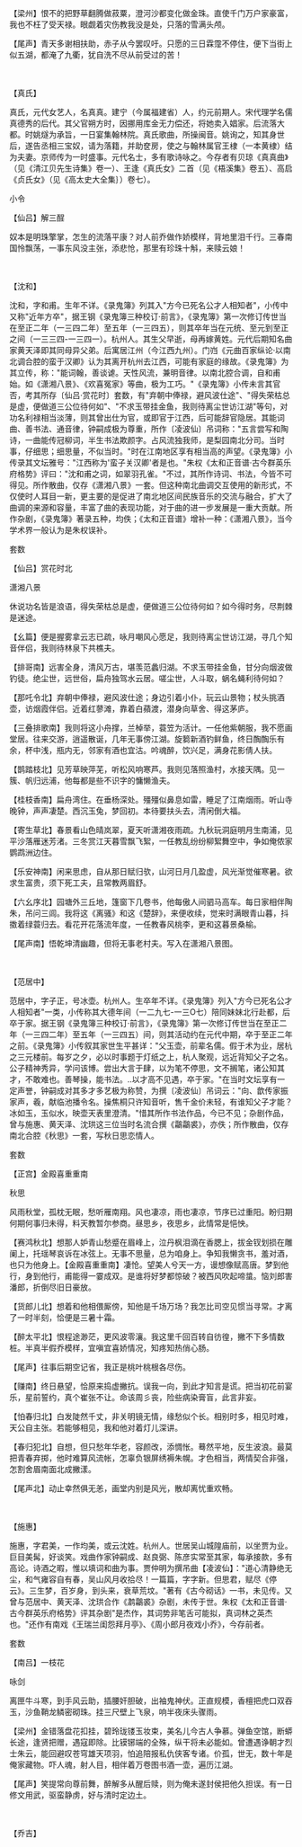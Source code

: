 <!-- { "loadSidebar": true } -->
【梁州】恨不的把野草翻腾做菽粟，澄河沙都变化做金珠。直使千门万户家豪富，我也不枉了受天禄。眼觑着灾伤教我没是处，只落的雪满头颅。

【尾声】青天多谢相扶助，赤子从今罢叹吁。只愿的三日霖霪不停住，便下当街上似五湖，都淹了九衢，犹自洗不尽从前受过的苦！

　
　

【真氏】

真氏，元代女艺人，名真真。建宁（今属福建省）人，约元前期人。宋代理学名儒真德秀的后代。其父官朔方时，因挪用库金无力偿还，将她卖入娼家。后流落大都。时姚燧为承旨，一日宴集翰林院。真氏歌曲，所操闽音。姚询之，知其身世后，遂告丞相三宝奴，请为落籍，并助奁房，使之与翰林属官王棣（一本黄棣）结为夫妻。京师传为一时盛事。元代名士，多有歌诗咏之。今存者有贝琼《真真曲》（见《清江贝先生诗集》卷一）、王逢《真氏女》二首（见《梧溪集》卷五）、高启《贞氏女》（见《高太史大全集｝）卷七）。

小令

【仙吕】解三酲

奴本是明珠擎掌，怎生的流落平康？对人前乔做作娇模样，背地里泪千行。三春南国怜飘荡，一事东风没主张，添悲怆，那里有珍珠十斛，来赎云娘！

　
　

【沈和】

沈和，字和甫。生年不详。《录鬼簿》列其入"方今已死名公才人相知者"，小传中又称"近年方卒"，据王钢《录鬼簿三种校订·前言》，《录鬼簿》第一次修订传世当在至正二年（一三四二年）至五年（一三四五），则其卒年当在元统、至元到至正之间（一三三四-一三四一）。杭州人。其生父早逝，母再嫁黄姓。元代后期知名曲家黄天泽即其同母异父弟。后寓居江州（今江西九州）。门岿《元曲百家纵论·以南北调合腔的蛮于汉卿》认为其离开杭州去江西，可能有家庭的缘故。《录鬼簿》为其立传，称："能词翰，善谈谑。天性风流，兼明音律。以南北腔合调，自和甫始。如《潇湘八景》、《欢喜冤家》等曲，极为工巧。"《录鬼簿》小传未言其官否，考其所存〔仙吕·赏花时〕套数，有"弃朝中俸禄，避风波仕途"、"得失荣枯总是虚，便做道三公位待何如"、"不求玉带挂金鱼，我则待离尘世访江湖"等句，对功名利禄相当淡薄，则其曾出仕为官，或即官于江西，后可能辞官隐居。其能词曲、善书法、通音律，钟嗣成极为尊重，所作〔凌波仙〕吊词称："五言尝写和陶诗，一曲能传冠柳词，半生书法欺颜字。占风流独我师，是梨园南北分司。当时事，仔细思；细思量，不似当时。"时在江南地区享有相当高的声望。《录鬼簿》小传录其文坛雅号："江西称为'蛮子关汉卿'者是也。"朱权《太和正音谱·古今群英乐府格势》评曰："沈和甫之词，如翠羽孔雀。"不过，其所作诗词、书法，今皆不可得见。所作散曲，仅存《潇湘八景》一套。但这种南北曲调交互使用的新形式，不仅使时人耳目一新，更主要的是促进了南北地区间民族音乐的交流与融合，扩大了曲调的来源和容量，丰富了曲的表现功能，对于曲的进一步发展是一重大贡献。所作杂剧，《录鬼簿》著录五种，均佚；《太和正音谱》增补一种：《潇湘八景》，当今学术界一般认为是朱权误补。

套数

【仙吕】赏花时北

潇湘八景

休说功名皆是浪语，得失荣枯总是虚，便做道三公位待何如？如今得时务，尽荆棘是迷途。

【幺篇】便是握雾拿云志已疏，咏月嘲风心愿足，我则待离尘世访江湖，寻几个知音伴侣，我则待林泉下共樵夫。

【排哥南】远害全身，清风万古，堪羡范蠡归湖。不求玉带挂金鱼，甘分向烟波做钓徒。绝尘世，远世俗，扁舟独驾水云居。嗟尘世，人斗取，蜗名蝇利待何如？

【那吒令北】弃朝中俸禄，避风波仕途；身边引着小仆，玩云山景物；杖头挑酒壶，访烟霞伴侣。近着红蓼滩，靠着白蘋渡，潜身向草舍、得这茅庐。

【三叠排歌南】我则将这小舟撑，兰棹举，蓑笠为活计。一任他紫朝服，我不愿画堂居。往来交游，逍遥散诞，几年无事傍江湖。旋篘新酒钓鲜鱼，终日醄醄乐有余，杯中浅，瓶内无，邻家有酒也宜沽。吟魂醉，饮兴足，满身花影倩人扶。

【鹊踏枝北】见芳草映萍芜，听松风响寒芦。我则见落照渔村，水接天隅。见一簇、帆归远浦，他每都是些不识字的慵懒渔夫。

【桂枝香南】扁舟湾住。在垂杨深处。殭殭似鼻息如雷，睡足了江南烟雨。听山寺晚钟，声声凄楚。西沉玉兔，梦回初。本待要扶头去，清闲倒大福。

【寄生草北】春景看山色晴岚翠，夏天听潇湘夜雨疏。九秋玩洞庭明月生南浦，见平沙落雁迷芳渚。三冬赏江天暮雪飘飞絮，一任教乱纷纷柳絮舞空中，争如俺侬家鹦鹉洲边住。

【乐安神南】闲来思虑，自从那日赋归欤，山河日月几盈虚，风光渐觉催寒暑。欲求生富贵，须下死工夫，且常教两眉舒。

【六幺序北】园塘外三丘地，篷窗下几卷书，他每傲人间驷马高车。每日家相伴陶朱，吊问三闾。我将这《离骚》和这《楚辞》，来便收续，觉来时满眼青山暮，抖擞着绿蓑归去。看花开花落流年度，一任教春风桃李，更和这暮景桑榆。

【尾声南】悟乾坤清幽趣，但将无事老村夫。写入在潇湘八景图。

　
　

【范居中】

范居中，字子正，号冰壶。杭州人。生卒年不详。《录鬼簿》列入"方今已死名公才人相知者"一类，小传称其大德年间（一二九七-一三O七）陪同妹妹北行赴都，后卒于家。据王钢《录鬼簿三种校订·前言》，《录鬼簿》第一次修订传世当在至正二年（一三四二年）至五年（一三四五）间，则其活动约在元代中期，卒于至正二年之前。《录鬼簿》小传叙其家世生平甚详："父玉壶，前辈名儒。假于术为业，居杭之三元楼前。每岁之夕，必以时事题于灯纸之上，杭人聚观，远近背知父子之名。公子精神秀异，学问该博。尝出大言于肆，以为笔不停思，文不搁笔，诸公知其才，不敢难也。善琴操，能书法。..以才高不见遇，卒于家。"在当时文坛享有一定声誉，钟嗣成对其多才多艺极为称赞，为撰〔凌波仙〕吊词云："向、歆传家振家声，羲，献临池播令名。操焦桐只许知音听，售千金价未轻，有谁知父子才能？冰如玉，玉似水，映壶天表里澄清。"惜其所作书法作品，今已不见；杂剧作品，曾与施惠、黄天泽、沈珙这三位当时名流合撰《鸘鸘裘》，亦佚；所作散曲，仅存南北合腔《秋思》一套，写秋日思恋情人。

套数

【正宫】金殿喜重重南

秋思

风雨秋堂，孤枕无眠，愁听雁南翔。风也凄凉，雨也凄凉，节序已过重阳。盼归期何期何事归未得，料天教暂尔参商。昼思乡，夜思乡，此情常是悒怏。

【赛鸿秋北】想那人妒青山愁蹙在眉峰上，泣丹枫泪滴在香腮上，拔金钗划损在雕阑上，托瑶琴哀诉在冰弦上。无事不思量，总为咱身上。争知我懒贪书，羞对酒，也只为他身上。【金殿喜重重南】凄怆。望美人兮天一方，谩想像赋高唐。梦到他行，身到他行，甫能得一霎成双。是谁将好梦都惊破？被西风吹起啼螀。恼刘郎害潘郎，折倒尽旧日豪放。

【货郎儿北】想着和他相偎厮傍，知他是千场万场？我怎比司空见惯当寻常。才离了一时半刻，恰便是三暑十霜。

【醉太平北】恨程途渺茫，更风波零瀼。我这里千回百转自彷徨，撇不下多情数桩。半真半假乔模样，宜嗔宜喜娇情况，知疼知热俏心肠。

【尾声】往事后期空记省，我正是桃叶桃根各尽伤。

【赚南】终日悬望，恰原来捣虚撇抗。误我一向，到此才知言是谎。把当初花前宴乐，星前誓约，真个崔张不让。命该周彡丧，险些病染膏盲，此言非妄。

【怕春归北】白发陡然千丈，非关明镜无情，缘愁似个长。相别时多，相见时难，天公自主张。若能够相见，我和他对着灯儿深讲。

【春归犯北】自想，但只愁年华老，容颜改，添惆怅。蓦然平地，反生波浪。最莫把青春弃掷，他时难算风流帐，怎辜负银屏绣褥朱幌。才色相当，两情契合非强，怎割舍眉南面北成撇漾。

【尾声北】动止幸然俱无恙，画堂内别是风光，散却离忧重欢畅。

　
　

【施惠】

施惠，字君美，一作均美，或云沈姓。杭州人。世居吴山城隍庙前，以坐贾为业。巨目美髯，好谈笑。戏曲作家钟嗣成、赵良弼、陈彦实常至其家，每承接款，多有高论。诗酒之暇，惟以填词和曲为事。贾仲明为撰吊曲【凌波仙】："道心清静绝无尘，和气雍容自有春，吴山风月收拾尽！一篇篇，字字新。但思君，赋尽《停云》。三生梦，百岁身，到头来，衰草荒坟。"著有《古今砌话》一书，未见传。又曾与范居中、黄天泽、沈珙合作《鹔鸘裘》杂剧，未传于世。朱权《太和正音谱·古今群英乐府格势》评其杂剧"是杰作，其词势非笔舌可能拟，真词林之英杰也。"还作有南戏《王瑞兰闺怨拜月亭》、《周小郎月夜戏小乔》，今存前者。

套数

【南吕】一枝花

咏剑

离匣牛斗寒，到手风云助，插腰奸胆破，出袖鬼神伏。正直规模，香檀把虎口双吞玉，沙鱼鞘龙鳞密砌珠。挂三尺壁上飞泉，响半夜床头骤雨。

【梁州】金错落盘花扣挂，碧玲珑镂玉妆束，美名儿今古人争慕。弹鱼空馆，断蟒长途，逢贤把赠，遇寇即除。比镆铘端的全殊，纵干将未必能如。曾遭遇诤朝才烈士朱云，能回避叹苍穹雄天项羽，怕追陪报私仇侠客专诸。价孤，世无，数十年是俺家藏物。吓人魂，射人目，相伴着万卷图书酒一壶，遍历江湖。

【尾声】笑提常向尊前舞，醉解多从醒后赎，则为俺未遂封侯把他久担误。有一日修文用武，驱蛮静虏，好与清时定边土。

　
　

【乔吉】

